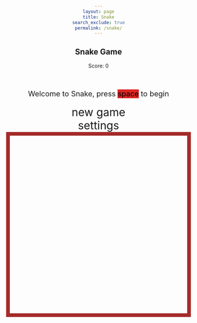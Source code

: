 ```yaml
---
layout: page
title: Snake
search_exclude: true
permalink: /snake/
---
```


<style>
    body {
        text-align: center;
    }

    .wrap {
        margin-left: auto;
        margin-right: auto;
    }

    canvas {
        border-style: solid;
        border-width: 10px;
        border-color: #A52A2A; /* Changed to a lighter brown color */
        display: block;
        margin: 0 auto;
    }

    #gameover p, #setting p, #menu p {
        font-size: 20px;
    }

    #gameover a, #setting a, #menu a {
        font-size: 30px;
        display: block;
    }

    #gameover a:hover, #setting a:hover, #menu a:hover {
        cursor: pointer;
    }

    #menu {
        display: block;
    }

    #gameover {
        display: none;
    }

    #setting {
        display: none;
    }
</style>

<h2>Snake Game</h2>
<div class="container">
    <header class="pb-3 mb-4 border-bottom border-primary text-dark">
        <p class="fs-4">Score: <span id="score_value">0</span></p>
    </header>
    <div class="container bg-secondary" style="text-align:center;">
        <div id="menu" class="py-4 text-light">
            <p>Welcome to Snake, press <span style="background-color: rgb(220,37,37); color: #000000">space</span> to begin</p>
            <a id="new_game" class="link-alert">new game</a>
            <a id="setting_menu" class="link-alert">settings</a>
        </div>
        <div id="gameover" class="py-4 text-light">
            <p>Game Over, press <span style="background-color:rgb(220, 37, 37); color: #000000">space</span> to try again</p>
            <a id="new_game1" class="link-alert">new game</a>
            <a id="setting_menu1" class="link-alert">settings</a>
        </div>
        <canvas id="snake" class="wrap" width="400" height="400" tabindex="1"></canvas>
        <div id="setting" class="py-4 text-light">
            <p>Settings Screen, press <span style="background-color:rgb(220, 37, 37); color: #000000">space</span> to go back to playing</p>
            <a id="new_game2" class="link-alert">new game</a>
            <br>
            <p>Speed:
                <input id="speed1" type="radio" name="speed" value="200" checked />
                <label for="speed1">Slow</label>
                <input id="speed2" type="radio" name="speed" value="150" />
                <label for="speed2">Normal</label>
                <input id="speed3" type="radio" name="speed" value="100" />
                <label for="speed3">Fast</label>
            </p>
            <p>Wall:
                <input id="wallon" type="radio" name="wall" value="1" checked />
                <label for="wallon">On</label>
                <input id="walloff" type="radio" name="wall" value="0" />
                <label for="walloff">Off</label>
            </p>
        </div>
    </div>
</div>

<script>
(function () {
    const canvas = document.getElementById("snake");
    const ctx = canvas.getContext("2d");
    const BLOCK = 20;
    const ele_score = document.getElementById("score_value");
    const speed_setting = document.getElementsByName("speed");
    const wall_setting = document.getElementsByName("wall");
    const screen_menu = document.getElementById("menu");
    const screen_game_over = document.getElementById("gameover");
    const screen_setting = document.getElementById("setting");
    const button_new_game = document.getElementById("new_game");
    const button_new_game1 = document.getElementById("new_game1");
    const button_new_game2 = document.getElementById("new_game2");
    const button_setting_menu = document.getElementById("setting_menu");
    const button_setting_menu1 = document.getElementById("setting_menu1");

    let SCREEN = -1;
    let snake;
    let snake_dir;
    let snake_next_dir;
    let snake_speed;
    let food = { x: 0, y: 0 };
    let score;
    let wall;

    // Set snake color to light brown
    const snakeColor = "#D2B48C"; // Light brown

    // Game logic
    function initGame() {
        snake = [
            { x: 5, y: 5 },
            { x: 4, y: 5 },
            { x: 3, y: 5 }
        ];
        snake_dir = "RIGHT";
        snake_next_dir = "RIGHT";
        score = 0;
        food = {
            x: Math.floor(Math.random() * (canvas.width / BLOCK)),
            y: Math.floor(Math.random() * (canvas.height / BLOCK))
        };
        snake_speed = 150; // Default speed
        if (speed_setting[0].checked) {
            snake_speed = 200; // Slow
        } else if (speed_setting[1].checked) {
            snake_speed = 150; // Normal
        } else if (speed_setting[2].checked) {
            snake_speed = 100; // Fast
        }
        if (wall_setting[0].checked) {
            wall = true;
        } else {
            wall = false;
        }
        SCREEN = 1; // Set screen to playing state
        screen_menu.style.display = "none";
        screen_game_over.style.display = "none";
        gameLoop();
    }

    function drawBackground() {
        ctx.fillStyle = "green";
        ctx.fillRect(0, 0, canvas.width, canvas.height); // Full green background

        // Draw white squares in each corner
        const cornerSize = 20;
        ctx.fillStyle = "white";
        
        // Top-left corner
        ctx.fillRect(0, 0, cornerSize, cornerSize);
        
        // Top-right corner
        ctx.fillRect(canvas.width - cornerSize, 0, cornerSize, cornerSize);
        
        // Bottom-left corner
        ctx.fillRect(0, canvas.height - cornerSize, cornerSize, cornerSize);
        
        // Bottom-right corner
        ctx.fillRect(canvas.width - cornerSize, canvas.height - cornerSize, cornerSize, cornerSize);
    }

    function drawSnake() {
        ctx.fillStyle = snakeColor; // Set snake color to light brown
        for (let i = 0; i < snake.length; i++) {
            ctx.fillRect(snake[i].x * BLOCK, snake[i].y * BLOCK, BLOCK, BLOCK);
        }
    }

    function drawFood() {
        // Draw food as a white circle with red stitches
        ctx.fillStyle = "white";
        ctx.beginPath();
        ctx.arc(food.x * BLOCK + BLOCK / 2, food.y * BLOCK + BLOCK / 2, BLOCK / 2, 0, 2 * Math.PI);
        ctx.fill();
        
        // Draw the red stitches (lines) of the baseball
        ctx.strokeStyle = "red";
        ctx.lineWidth = 2;
        
        // Drawing two lines crossing to simulate the stitches of a baseball
        ctx.beginPath();
        ctx.moveTo(food.x * BLOCK + BLOCK / 4, food.y * BLOCK + BLOCK / 2);
        ctx.lineTo(food.x * BLOCK + 3 * BLOCK / 4, food.y * BLOCK + BLOCK / 2);
        ctx.stroke();
        
        ctx.beginPath();
        ctx.moveTo(food.x * BLOCK + BLOCK / 2, food.y * BLOCK + BLOCK / 4);
        ctx.lineTo(food.x * BLOCK + BLOCK / 2, food.y * BLOCK + 3 * BLOCK / 4);
        ctx.stroke();
    }

    function updateSnakePosition() {
        let head = { ...snake[0] };

        // Update head position based on direction
        if (snake_next_dir === "UP") head.y--;
        if (snake_next_dir === "DOWN") head.y++;
        if (snake_next_dir === "LEFT") head.x--;
        if (snake_next_dir === "RIGHT") head.x++;

        snake.unshift(head); // Add the new head

        // If snake eats food, increase score and spawn new food
        if (head.x === food.x && head.y === food.y) {
            score++;
            ele_score.innerText = score;
            food = {
                x: Math.floor(Math.random() * (canvas.width / BLOCK)),
                y: Math.floor(Math.random() * (canvas.height / BLOCK))
            };
        } else {
            snake.pop(); // Remove the last part of the snake
        }

        // Wall collision check (if enabled)
        if (wall) {
            if (head.x < 0 || head.x >= canvas.width / BLOCK || head.y < 0 || head.y >= canvas.height / BLOCK) {
                gameOver();
            }
        }

        // Self-collision check
        for (let i = 1; i < snake.length; i++) {
            if (head.x === snake[i].x && head.y === snake[i].y) {
                gameOver();
            }
        }
    }

    function gameOver() {
        SCREEN = 0;
        screen_game_over.style.display = "block";
    }

    function gameLoop() {
        if (SCREEN !== 1) return;

        // Game screen logic
        drawBackground();
        drawSnake();
        drawFood();
        updateSnakePosition();

        snake_dir = snake_next_dir; // Update snake direction
        setTimeout(gameLoop, snake_speed); // Loop the game based on speed
    }

    // Event listeners
    document.addEventListener("keydown", (e) => {
        if (SCREEN === 0) return; // Do nothing if game is over
        if (e.key === "ArrowLeft" && snake_dir !== "RIGHT") snake_next_dir = "LEFT";
        if (e.key === "ArrowUp" && snake_dir !== "DOWN") snake_next_dir = "UP";
        if (e.key === "ArrowRight" && snake_dir !== "LEFT") snake_next_dir = "RIGHT";
        if (e.key === "ArrowDown" && snake_dir !== "UP") snake_next_dir = "DOWN";
    });

    // Button handlers
    button_new_game.addEventListener("click", initGame);
    button_new_game1.addEventListener("click", initGame);
    button_new_game2.addEventListener("click", initGame);
    button_setting_menu.addEventListener("click", () => {
        screen_menu.style.display = "none";
        screen_setting.style.display = "block";
    });
    button_setting_menu1.addEventListener("click", () => {
        screen_game_over.style.display = "none";
        screen_setting.style.display = "block";
    });
})();
</script>
